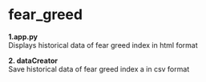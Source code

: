 # fear_greed
**1.app.py** <br/>
Displays historical data of fear greed index in html format

**2. dataCreator**  <br/>
Save historical data of fear greed index a in csv format
